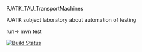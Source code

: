 PJATK_TAU_TransportMachines

PJATK subject laboratory about automation of testing

run->   mvn test

[![Build Status](https://travis-ci.org/dominiqxiqx/PJATK_TAU_TransportMachines.svg?branch=lab2_junit)](https://travis-ci.org/dominiqxiqx/PJATK_TAU_TransportMachines)
